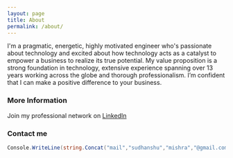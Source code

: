 ```yaml
---
layout: page
title: About
permalink: /about/
---
```


I'm a pragmatic, energetic, highly motivated engineer who's passionate about technology and excited about how technology acts as a catalyst to empower a business to realize its true potential. My value proposition is a strong foundation in technology, extensive experience spanning over 13 years working across the globe and thorough professionalism. I’m confident that I can make a positive difference to your business.

### More Information

Join my professional network on [LinkedIn](https://www.linkedin.com/in/sudhanshumishradotnet/)

### Contact me

```csharp
Console.WriteLine(string.Concat("mail","sudhanshu","mishra","@gmail.com"));
```
